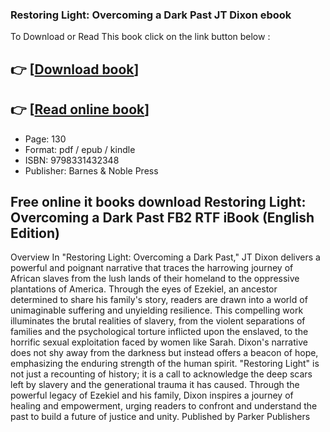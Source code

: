 ### Restoring Light: Overcoming a Dark Past JT Dixon ebook

To Download or Read This book click on the link button below :

## 👉  [**[Download book](http://get-pdfs.com/download.php?group=book&from=github.com&id=717889&lnk=1064 "Download book")**]

## 👉  [**[Read online book](http://get-pdfs.com/download.php?group=book&from=github.com&id=717889&lnk=1064 "Read online book")**]


* Page: 130
* Format: pdf / epub / kindle
* ISBN: 9798331432348
* Publisher: Barnes &amp; Noble Press



## Free online it books download Restoring Light: Overcoming a Dark Past FB2 RTF iBook (English Edition)


Overview
In &quot;Restoring Light: Overcoming a Dark Past,&quot; JT Dixon delivers a powerful and poignant narrative that traces the harrowing journey of African slaves from the lush lands of their homeland to the oppressive plantations of America. Through the eyes of Ezekiel, an ancestor determined to share his family&#039;s story, readers are drawn into a world of unimaginable suffering and unyielding resilience.
 This compelling work illuminates the brutal realities of slavery, from the violent separations of families and the psychological torture inflicted upon the enslaved, to the horrific sexual exploitation faced by women like Sarah. Dixon&#039;s narrative does not shy away from the darkness but instead offers a beacon of hope, emphasizing the enduring strength of the human spirit.
 &quot;Restoring Light&quot; is not just a recounting of history; it is a call to acknowledge the deep scars left by slavery and the generational trauma it has caused. Through the powerful legacy of Ezekiel and his family, Dixon inspires a journey of healing and empowerment, urging readers to confront and understand the past to build a future of justice and unity.
 Published by Parker Publishers



